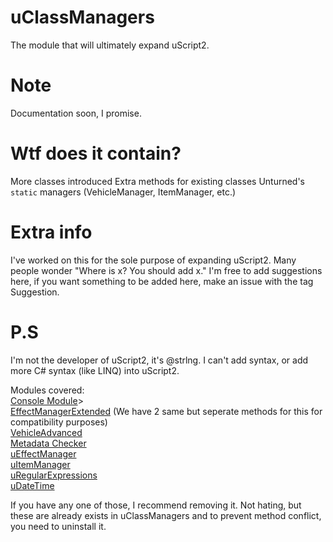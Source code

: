 # uClassManagers
The module that will ultimately expand uScript2.

# Note
Documentation soon, I promise.

# Wtf does it contain?
More classes introduced
Extra methods for existing classes
Unturned's `static` managers (VehicleManager, ItemManager, etc.)

# Extra info
I've worked on this for the sole purpose of expanding uScript2.
Many people wonder "Where is x? You should add x."
I'm free to add suggestions here, if you want something to be added here, make an issue with the tag Suggestion.

# P.S
I'm not the developer of uScript2, it's @strlng.
I can't add syntax, or add more C# syntax (like LINQ) into uScript2.

Modules covered:<br/>
[Console Module](https://discord.com/channels/578652868328947744/843614954514808882/845004018526584843)><br/>
[EffectManagerExtended](https://discord.com/channels/578652868328947744/843614954514808882/851503692724568094) (We have 2 same but seperate methods for this for compatibility purposes)<br/>
[VehicleAdvanced](https://discord.com/channels/578652868328947744/843614954514808882/983334949950201886)<br/>
[Metadata Checker](https://discord.com/channels/578652868328947744/843614954514808882/1061581590951632896)<br/>
[uEffectManager](https://discord.com/channels/578652868328947744/843614954514808882/1071731574254612541)<br/>
[uItemManager](https://discord.com/channels/578652868328947744/843614954514808882/1073049873378713660)<br/>
[uRegularExpressions](https://discord.com/channels/578652868328947744/843614954514808882/1112325216274759791)<br/>
[uDateTime](https://discord.com/channels/578652868328947744/843614954514808882/1132639771949269002)

If you have any one of those, I recommend removing it. Not hating, but these are already exists in uClassManagers and to prevent method conflict, you need to uninstall it.
